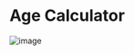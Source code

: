 





# Age Calculator 
 ![image](https://github.com/user-attachments/assets/fbc3a366-891f-4e09-abaa-e40026fce072)

